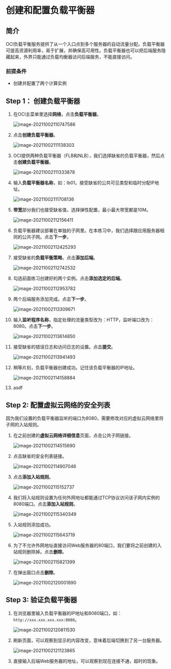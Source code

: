 # 创建和配置负载平衡器

## 简介

OCI负载平衡服务提供了从一个入口点到多个服务器的自动流量分配。负载平衡器可提高资源利用率，易于扩展，并确保高可用性。负载平衡器也可以把后端服务隐藏起来，外界只能通过负载均衡器访问后端服务，不能直接访问。

### 前提条件

- 创建并配置了两个计算实例

## Step 1： 创建负载平衡器

1. 在OCI主菜单里选择**网络**，点击**负载平衡器**。

    ![image-20211002110747586](images/image-20211002110747586.png)

2. 点击**创建负载平衡器**。

    ![image-20211002111138303](images/image-20211002111138303.png)

3. OCI提供两种负载平衡器（FLB和NLB），我们选择缺省的负载平衡器，然后点击**创建负载平衡器**。

    ![image-20211002111333878](images/image-20211002111333878.png)

4. 输入**负载平衡器名称**，如：lb01。接受缺省的公共可见类型和临时分配IP地址。

    ![image-20211002111708136](images/image-20211002111708136.png)

5. **带宽**部分我们也接受缺省值，选择弹性配置，最小最大带宽都是10M。

    ![image-20211002112156411](images/image-20211002112156411.png)

6. 负载平衡器建议部署在单独的子网里。在本练习中，我们选择跟应用服务器相同的公共子网。点击**下一步**。

    ![image-20211002112425293](images/image-20211002112425293.png)

7. 接受缺省的**负载平衡策略**，点击**添加后端**。

    ![image-20211002112742532](images/image-20211002112742532.png)

8. 勾选前面练习创建好的两个实例。点击**添加选定的后端**。

    ![image-20211002112953782](images/image-20211002112953782.png)

9. 两个后端服务添加完成。点击**下一步**。

    ![image-20211002113309671](images/image-20211002113309671.png)

10. 输入**监听程序名称**，指定处理的流量类型改为：HTTP，监听端口改为：8080。点击**下一步**。

    ![image-20211002113614850](images/image-20211002113614850.png)

11. 接受缺省的错误日志和访问日志的设置。点击**提交**。

    ![image-20211002113941493](images/image-20211002113941493.png)

12. 稍等片刻，负载平衡器创建成功。记住该负载平衡器的IP地址。

    ![image-20211002114158884](images/image-20211002114158884.png)

13. asdf

## Step 2: 配置虚拟云网络的安全列表

因为我们设置的负载平衡器监听的端口为8080，需要修改对应的虚拟云网络里将子网的入站规则。

1. 在之前创建的**虚拟云网络详细信息**页面，点击公共子网链接。

    ![image-20211002114515690](images/image-20211002114515690.png)

2. 点击缺省的安全列表链接。

    ![image-20211002114907046](images/image-20211002114907046.png)

3. 点击**添加入站规则**。

    ![image-20211002115152737](images/image-20211002115152737.png)

4. 我们将入站规则设置为任何外网地址都能通过TCP协议访问该子网内实例的8080端口。点击**添加入站规则**。

    ![image-20211002115340349](images/image-20211002115340349.png)

5. 入站规则添加成功。

    ![image-20211002115643719](images/image-20211002115643719.png)

6. 为了不允许外网地址直接访问Web服务器的80端口，我们要将之前创建的入站规则删除掉。点击**删除**。

    ![image-20211002115821399](images/image-20211002115821399.png)

7. 在弹出窗口点击**删除**。

    ![image-20211002120001890](images/image-20211002120001890.png)

## Step 3: 验证负载平衡器

1. 在浏览器里输入负载平衡器的IP地址和8080端口，如：`http://xxx.xxx.xxx.xxx:8080`。

    ![image-20211002120811530](images/image-20211002120811530.png)

2. 刷新页面，可以观察到显示的内容改变，意味着后端切换到了另一台服务器。

    ![image-20211002121123865](images/image-20211002121123865.png)

3. 直接输入后端Web服务器的地址，可以观察到现在连接不通，超时的现象。

    
